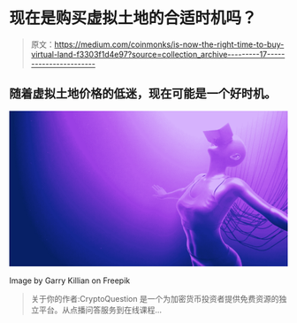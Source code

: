 # 现在是购买虚拟土地的合适时机吗？

> 原文：<https://medium.com/coinmonks/is-now-the-right-time-to-buy-virtual-land-f3303f1d4e97?source=collection_archive---------17----------------------->

## 随着虚拟土地价格的低迷，现在可能是一个好时机。

![](img/4435c86b905e900b2eca44f574fbfba8.png)

Image by Garry Killian on Freepik

> 关于你的作者:CryptoQuestion 是一个为加密货币投资者提供免费资源的独立平台。从点播问答服务到在线课程…